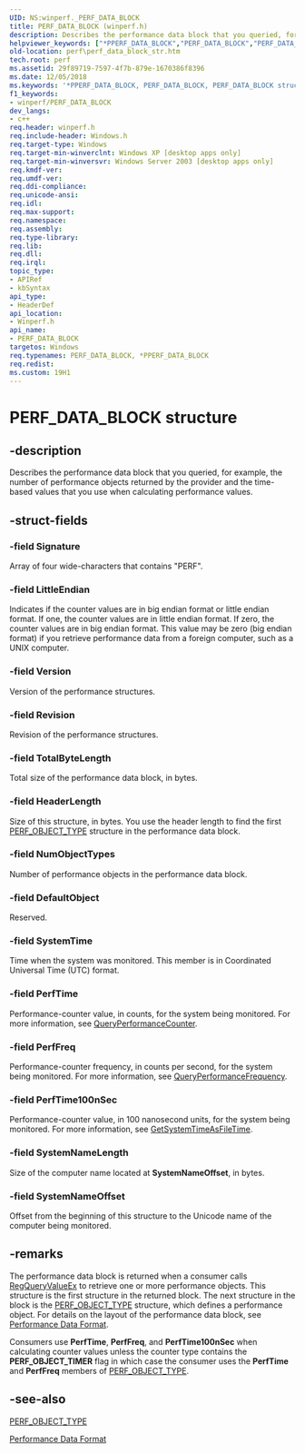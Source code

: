 ```yaml
---
UID: NS:winperf._PERF_DATA_BLOCK
title: PERF_DATA_BLOCK (winperf.h)
description: Describes the performance data block that you queried, for example, the number of performance objects returned by the provider and the time-based values that you use when calculating performance values.
helpviewer_keywords: ["*PPERF_DATA_BLOCK","PERF_DATA_BLOCK","PERF_DATA_BLOCK structure [Perf]","_win32_perf_data_block_str","base.perf_data_block_str","perf.perf_data_block_str","winperf/PERF_DATA_BLOCK"]
old-location: perf\perf_data_block_str.htm
tech.root: perf
ms.assetid: 29f89719-7597-4f7b-879e-1670386f8396
ms.date: 12/05/2018
ms.keywords: '*PPERF_DATA_BLOCK, PERF_DATA_BLOCK, PERF_DATA_BLOCK structure [Perf], _win32_perf_data_block_str, base.perf_data_block_str, perf.perf_data_block_str, winperf/PERF_DATA_BLOCK'
f1_keywords:
- winperf/PERF_DATA_BLOCK
dev_langs:
- c++
req.header: winperf.h
req.include-header: Windows.h
req.target-type: Windows
req.target-min-winverclnt: Windows XP [desktop apps only]
req.target-min-winversvr: Windows Server 2003 [desktop apps only]
req.kmdf-ver: 
req.umdf-ver: 
req.ddi-compliance: 
req.unicode-ansi: 
req.idl: 
req.max-support: 
req.namespace: 
req.assembly: 
req.type-library: 
req.lib: 
req.dll: 
req.irql: 
topic_type:
- APIRef
- kbSyntax
api_type:
- HeaderDef
api_location:
- Winperf.h
api_name:
- PERF_DATA_BLOCK
targetos: Windows
req.typenames: PERF_DATA_BLOCK, *PPERF_DATA_BLOCK
req.redist: 
ms.custom: 19H1
---
```


# PERF_DATA_BLOCK structure


## -description


Describes the performance data block that you queried, for example, the number of performance objects returned by the provider and  the time-based values that you use when calculating performance values.


## -struct-fields




### -field Signature

Array of four wide-characters that contains "PERF".


### -field LittleEndian

Indicates if the counter values are in big endian format or little endian format. If one, the counter values are in little endian format. If zero, the counter values are in big endian format. This value may be zero (big endian format) if you retrieve performance data from a foreign computer, such as a UNIX computer. 


### -field Version

Version of the performance structures. 


### -field Revision

Revision of the performance structures.


### -field TotalByteLength

Total size of the performance data block, in bytes.


### -field HeaderLength

Size of this structure, in bytes. You use the header length to find the first <a href="https://docs.microsoft.com/windows/desktop/api/winperf/ns-winperf-perf_object_type">PERF_OBJECT_TYPE</a> structure in the performance data block.


### -field NumObjectTypes

Number of performance objects in the performance data block.


### -field DefaultObject

Reserved.


### -field SystemTime

Time when the system was monitored. This member is in Coordinated Universal Time (UTC) format.


### -field PerfTime

Performance-counter value, in counts, for the system being monitored. For more information, see <a href="https://docs.microsoft.com/windows/desktop/api/profileapi/nf-profileapi-queryperformancecounter">QueryPerformanceCounter</a>.


### -field PerfFreq

Performance-counter frequency, in counts per second, for the system being monitored. For more information, see <a href="https://docs.microsoft.com/windows/desktop/api/profileapi/nf-profileapi-queryperformancefrequency">QueryPerformanceFrequency</a>.


### -field PerfTime100nSec

Performance-counter value, in 100 nanosecond units, for the system being monitored. For more information, see <a href="https://docs.microsoft.com/windows/desktop/api/sysinfoapi/nf-sysinfoapi-getsystemtimeasfiletime">GetSystemTimeAsFileTime</a>.


### -field SystemNameLength

Size of the computer name located at <b>SystemNameOffset</b>, in bytes.


### -field SystemNameOffset

Offset from the beginning of this structure to the Unicode name of the computer being monitored. 


## -remarks



The performance data block is returned when a consumer calls <a href="https://docs.microsoft.com/windows/desktop/api/winreg/nf-winreg-regqueryvalueexa">RegQueryValueEx</a> to retrieve one or more performance objects. This structure is the first structure in the returned block. The next structure in the block is the <a href="https://docs.microsoft.com/windows/desktop/api/winperf/ns-winperf-perf_object_type">PERF_OBJECT_TYPE</a> structure, which defines a performance object. For details on the layout of the performance data block, see <a href="https://docs.microsoft.com/windows/desktop/PerfCtrs/performance-data-format">Performance Data Format</a>.

Consumers use <b>PerfTime</b>, <b>PerfFreq</b>, and <b>PerfTime100nSec</b> when calculating counter values unless the counter type contains the <b>PERF_OBJECT_TIMER</b> flag in which case the consumer uses the <b>PerfTime</b> and <b>PerfFreq</b> members of <a href="https://docs.microsoft.com/windows/desktop/api/winperf/ns-winperf-perf_object_type">PERF_OBJECT_TYPE</a>.




## -see-also




<a href="https://docs.microsoft.com/windows/desktop/api/winperf/ns-winperf-perf_object_type">PERF_OBJECT_TYPE</a>



<a href="https://docs.microsoft.com/windows/desktop/PerfCtrs/performance-data-format">Performance Data Format</a>
 

 

